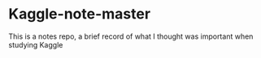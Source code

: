 # Kaggle-note-master
 This is a notes repo, a brief record of what I thought was important when studying Kaggle
